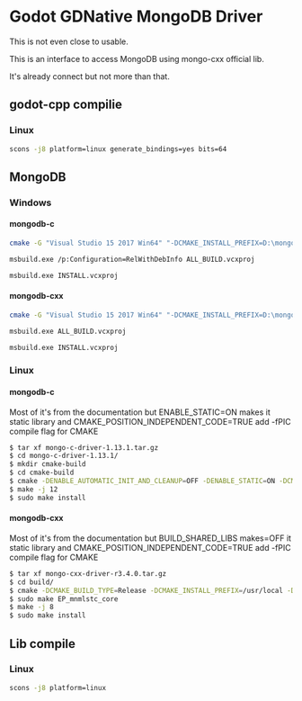 # Godot GDNative MongoDB Driver

This is not even close to usable.

This is an interface to access MongoDB using mongo-cxx official lib.

It's already connect but not more than that.

## godot-cpp compilie

### Linux

```bash
scons -j8 platform=linux generate_bindings=yes bits=64
```

## MongoDB

### Windows

#### mongodb-c

```bash
cmake -G "Visual Studio 15 2017 Win64" "-DCMAKE_INSTALL_PREFIX=D:\mongo_driver\mongo_c_driver" "-DENABLE_SSL=WINDOWS" "-DCMAKE_PREFIX_PATH=D:\mongo_driver\mongo_c_driver" "-DENABLE_STATIC=ON" "-DENABLE_EXTRA_ALIGNMENT=OFF" ..

msbuild.exe /p:Configuration=RelWithDebInfo ALL_BUILD.vcxproj

msbuild.exe INSTALL.vcxproj
```

#### mongodb-cxx

```bash
cmake -G "Visual Studio 15 2017 Win64" "-DCMAKE_INSTALL_PREFIX=D:\mongo_driver\mongo_cxx_driver" "-DBSONCXX_POLY_USE_BOOST=1" "-DCMAKE_PREFIX_PATH=D:\mongo_driver\mongo_c_driver" "-DBUILD_SHARED_LIBS=OFF" "-DBOOST_ROOT=D:\mongo_driver\boost_1_69_0" ..

msbuild.exe ALL_BUILD.vcxproj

msbuild.exe INSTALL.vcxproj

```

### Linux

#### mongodb-c

Most of it's from the documentation but ENABLE_STATIC=ON makes it static library and CMAKE_POSITION_INDEPENDENT_CODE=TRUE add -fPIC compile flag for CMAKE

```bash
$ tar xf mongo-c-driver-1.13.1.tar.gz 
$ cd mongo-c-driver-1.13.1/
$ mkdir cmake-build
$ cd cmake-build
$ cmake -DENABLE_AUTOMATIC_INIT_AND_CLEANUP=OFF -DENABLE_STATIC=ON -DCMAKE_POSITION_INDEPENDENT_CODE=TRUE ..
$ make -j 12
$ sudo make install
```

#### mongodb-cxx

Most of it's from the documentation but BUILD_SHARED_LIBS makes=OFF it static library and CMAKE_POSITION_INDEPENDENT_CODE=TRUE add -fPIC compile flag for CMAKE

```bash
$ tar xf mongo-cxx-driver-r3.4.0.tar.gz 
$ cd build/
$ cmake -DCMAKE_BUILD_TYPE=Release -DCMAKE_INSTALL_PREFIX=/usr/local -DBUILD_SHARED_LIBS=OFF -DCMAKE_POSITION_INDEPENDENT_CODE=TRUE ..
$ sudo make EP_mnmlstc_core
$ make -j 8
$ sudo make install
```


## Lib compile

### Linux

```bash
scons -j8 platform=linux
```

